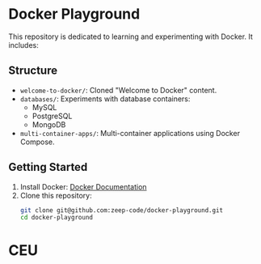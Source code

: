 # Docker Playground

This repository is dedicated to learning and experimenting with Docker. It includes:

## Structure
- `welcome-to-docker/`: Cloned "Welcome to Docker" content.
- `databases/`: Experiments with database containers:
  - MySQL
  - PostgreSQL
  - MongoDB
- `multi-container-apps/`: Multi-container applications using Docker Compose.

## Getting Started
1. Install Docker: [Docker Documentation](https://docs.docker.com/get-docker/)
2. Clone this repository:
   ```bash
   git clone git@github.com:zeep-code/docker-playground.git
   cd docker-playground

# CEU
